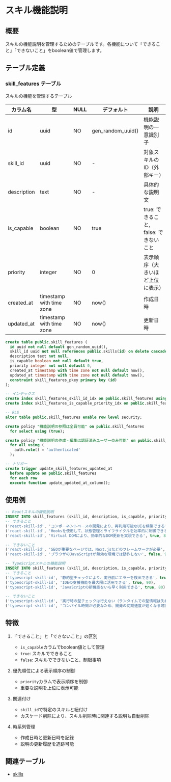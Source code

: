# スキル機能説明

## 概要
スキルの機能説明を管理するためのテーブルです。各機能について「できること」「できないこと」をboolean値で管理します。

## テーブル定義

### skill_features テーブル
スキルの機能を管理するテーブル

| カラム名 | 型 | NULL | デフォルト | 説明 |
|----------|-----|------|------------|------|
| id | uuid | NO | gen_random_uuid() | 機能説明の一意識別子 |
| skill_id | uuid | NO | - | 対象スキルのID（外部キー） |
| description | text | NO | - | 具体的な説明文 |
| is_capable | boolean | NO | true | true: できること, false: できないこと |
| priority | integer | NO | 0 | 表示順序（大きいほど上位に表示） |
| created_at | timestamp with time zone | NO | now() | 作成日時 |
| updated_at | timestamp with time zone | NO | now() | 更新日時 |

```sql
create table public.skill_features (
  id uuid not null default gen_random_uuid(),
  skill_id uuid not null references public.skills(id) on delete cascade,
  description text not null,
  is_capable boolean not null default true,
  priority integer not null default 0,
  created_at timestamp with time zone not null default now(),
  updated_at timestamp with time zone not null default now(),
  constraint skill_features_pkey primary key (id)
);

-- インデックス
create index skill_features_skill_id_idx on public.skill_features using btree (skill_id);
create index skill_features_is_capable_priority_idx on public.skill_features using btree (is_capable, priority desc);

-- RLS
alter table public.skill_features enable row level security;

create policy "機能説明の参照は全員可能" on public.skill_features
  for select using (true);

create policy "機能説明の作成・編集は認証済みユーザーのみ可能" on public.skill_features
  for all using (
    auth.role() = 'authenticated'
  );

-- トリガー
create trigger update_skill_features_updated_at
  before update on public.skill_features
  for each row
  execute function update_updated_at_column();
```

## 使用例

```sql
-- Reactスキルの機能説明
INSERT INTO skill_features (skill_id, description, is_capable, priority) VALUES
-- できること
('react-skill-id', 'コンポーネントベースの開発により、再利用可能なUIを構築できる', true, 100),
('react-skill-id', 'Hooksを使用して、状態管理とライフサイクルを効率的に制御できる', true, 90),
('react-skill-id', 'Virtual DOMにより、効率的なDOM更新を実現できる', true, 80),

-- できないこと
('react-skill-id', 'SEOが重要なページでは、Next.jsなどのフレームワークが必要', false, 100),
('react-skill-id', 'ブラウザのJavaScriptが無効な環境では動作しない', false, 90);

-- TypeScriptスキルの機能説明
INSERT INTO skill_features (skill_id, description, is_capable, priority) VALUES
-- できること
('typescript-skill-id', '静的型チェックにより、実行前にエラーを検出できる', true, 100),
('typescript-skill-id', 'IDEの支援機能を最大限に活用できる', true, 90),
('typescript-skill-id', 'JavaScriptの新機能をいち早く利用できる', true, 80),

-- できないこと
('typescript-skill-id', '実行時の型チェックは行えない（ランタイムでの型情報は失われる）', false, 100),
('typescript-skill-id', 'コンパイル時間が必要なため、開発の初期速度が遅くなる可能性がある', false, 90);
```

## 特徴

1. 「できること」と「できないこと」の区別
   - `is_capable`カラムでboolean値として管理
   - `true`: スキルでできること
   - `false`: スキルでできないこと、制限事項

2. 優先順位による表示順序の制御
   - `priority`カラムで表示順序を制御
   - 重要な説明を上位に表示可能

3. 関連付け
   - `skill_id`で特定のスキルと紐付け
   - カスケード削除により、スキル削除時に関連する説明も自動削除

4. 時系列管理
   - 作成日時と更新日時を記録
   - 説明の更新履歴を追跡可能

## 関連テーブル

- [skills](./skills.md) 